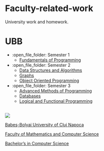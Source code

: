 # Faculty-related-work
University work and homework.

# UBB
<ul>
  <li>:open_file_folder: Semester 1
    <ul>
      <li>
        <a href="https://github.com/AndreiVarga123/University-Projects/tree/main/Semester%201/Fundamentals%20of%20Programming"> 
          Fundamentals of Programming
        </a>
      </li>
    </ul>
  </li>
  <li>:open_file_folder: Semester 2
    <ul>
      <li>
        <a href="https://github.com/AndreiVarga123/University-Projects/tree/main/Semester%202/Data%20structures%20and%20algorithms"> 
          Data Structures and Algorithms
        </a>
      </li>
       <li>
        <a href="https://github.com/AndreiVarga123/University-Projects/tree/main/Semester%202/Graph%20Algorithms"> 
          Graphs
        </a>
      </li>
      <li>
        <a href=https://github.com/AndreiVarga123/University-Projects/tree/main/Semester%202/Object%20Oriented%20Programming> 
          Object Oriented Programming
        </a>
      </li>
    </ul>
  </li>
  <li>:open_file_folder: Semester 3
    <ul>
      <li>
        <a href="https://github.com/AndreiVarga123/University-Projects/tree/main/Semester%203/Advanced%20Methods%20of%20Programming"> 
          Advanced Methods of Programming 
        </a>
      </li>
      <li>
        <a href="https://github.com/AndreiVarga123/University-Projects/tree/main/Semester%203/Databases"> 
            Databases 
        </a>
      </li>
      <li>
        <a href="https://github.com/AndreiVarga123/University-Projects/tree/main/Semester%203/Logical%20and%20Functional%20Programming"> 
            Logical and Functional Programming 
        </a>
      </li>
    </ul>
  </li>
</ul>

<br>
<img src="http://www.chem.ubbcluj.ro/romana/conferinte/MEEMB/archive/pictures/ubb.gif" />
<a href="http://www.cs.ubbcluj.ro">
<p> Babeş-Bolyai University of Cluj Napoca </p>
<p> Faculty of Mathematics and Computer Science </p>
<p> Bachelor’s in Computer Science </p>
</a>
<br>
